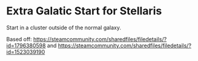 # Extra Galatic Start for Stellaris

Start in a cluster outside of the normal galaxy.

Based off: https://steamcommunity.com/sharedfiles/filedetails/?id=1796380598 and https://steamcommunity.com/sharedfiles/filedetails/?id=1523039190
